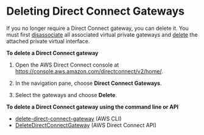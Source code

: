 # Deleting Direct Connect Gateways<a name="delete-direct-connect-gateway"></a>

If you no longer require a Direct Connect gateway, you can delete it\. You must first [disassociate](associate-vgw-with-direct-connect-gateway.md) all associated virtual private gateways and [delete](deletevif.md) the attached private virtual interface\.

**To delete a Direct Connect gateway**

1. Open the AWS Direct Connect console at [https://console\.aws\.amazon\.com/directconnect/v2/home/](https://console.aws.amazon.com/directconnect/v2/home/)\.

1. In the navigation pane, choose **Direct Connect Gateways**\.

1. Select the gateways and choose **Delete**\.

**To delete a Direct Connect gateway using the command line or API**
+ [delete\-direct\-connect\-gateway](https://docs.aws.amazon.com/cli/latest/reference/directconnect/delete-direct-connect-gateway.html) \(AWS CLI\)
+ [DeleteDirectConnectGateway](https://docs.aws.amazon.com/directconnect/latest/APIReference/API_DeleteDirectConnectGateway.html) \(AWS Direct Connect API\)